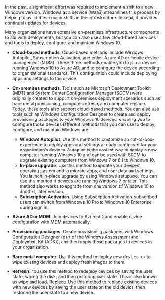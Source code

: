 In the past, a significant effort was required to implement a shift to a new Windows version. Windows as a service (WaaS) streamlines this process by helping to avoid these major shifts in the infrastructure. Instead, it provides continual updates for devices. 

Many organizations have extensive on-premises infrastructure components to aid with deployments, but you can also use a few cloud-based services and tools to deploy, configure, and 
maintain Windows 10. 

- **Cloud-based methods**. Cloud-based methods include Windows Autopilot, Subscription Activation, and either Azure AD or mobile device management (MDM). These three methods enable you to join a device running Windows 10 to Azure AD, and to configure the device according to organizational standards. This configuration could include deploying apps and settings to the device. 
- **On-premises methods**. Tools such as Microsoft Deployment Toolkit (MDT) and System Center Configuration Manager (SCCM) were originally created to support on-premises deployment scenarios such as bare metal provisioning, computer refresh, and computer replace. Today, these tools also support cloud-based methods. You can also use tools such as Windows Configuration Designer to create and deploy provisioning packages to your Windows 10 devices, enabling you to configure those devices  Different methods that you can use to deploy, configure, and maintain Windows are: 

   - **Windows Autopilot**. Use this method to customize an out-of-box-experience to deploy apps and settings already configured for your organization’s devices. Autopilot is the easiest way to deploy a new computer running Windows 10 and can be used with SCCM to upgrade existing computers from Windows 7 or 8.1 to Windows 10.
   - **In-place upgrade**. Use this method to update your devices’ operating system and to migrate apps, and user data and settings. You launch in-place upgrade by using Windows setup.exe. You can use this method if devices are running Windows 7 or later. This method also works to upgrade from one version of Windows 10 to another, later version.   
   - **Subscription Activation**. Using Subscription Activation, subscribed users can switch from Windows 10 Pro to Windows 10 Enterprise during sign in.

- **Azure AD or MDM**. Join devices to Azure AD and enable device configuration with MDM automatically. 
- **Provisioning packages**. Create provisioning packages with Windows Configuration Designer (part of the Windows Assessment and Deployment Kit (ADK)), and then apply those packages to devices in your organization.
- **Bare metal computer**. Use this method to deploy new devices, or to wipe existing devices and deploy fresh images to them.
- **Refresh**. You use this method to redeploy devices by saving the user state, wiping the disk, and then restoring user state. This is also known as wipe and load. 
Replace. Use this method to replace existing devices with new devices by saving the user state on the old device, then restoring the user state to a new device.